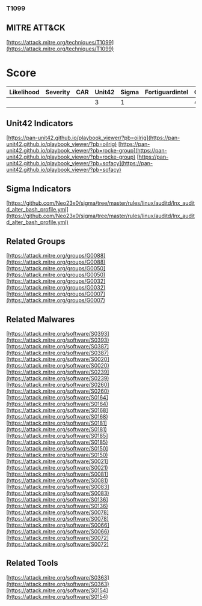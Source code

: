 
### T1099
## MITRE ATT&CK
[https://attack.mitre.org/techniques/T1099](https://attack.mitre.org/techniques/T1099)

# Score

| Likelihood | Severity | CAR | Unit42 | Sigma | Fortiguardintel | Groups | Malwares | Tools |
| ---------- | -------- | --- | ------ | ----- | --------------- | ---  | --- | --- |
 |   |   |   | 3 | 1 |   | 4 | 17 | 2 |



## Unit42 Indicators

[https://pan-unit42.github.io/playbook_viewer/?pb=oilrig](https://pan-unit42.github.io/playbook_viewer/?pb=oilrig)
[https://pan-unit42.github.io/playbook_viewer/?pb=rocke-group](https://pan-unit42.github.io/playbook_viewer/?pb=rocke-group)
[https://pan-unit42.github.io/playbook_viewer/?pb=sofacy](https://pan-unit42.github.io/playbook_viewer/?pb=sofacy)
[]()


## Sigma Indicators

[https://github.com/Neo23x0/sigma/tree/master/rules/linux/auditd/lnx_auditd_alter_bash_profile.yml](https://github.com/Neo23x0/sigma/tree/master/rules/linux/auditd/lnx_auditd_alter_bash_profile.yml)
[]()


## Related Groups

[https://attack.mitre.org/groups/G0088](https://attack.mitre.org/groups/G0088)
[https://attack.mitre.org/groups/G0050](https://attack.mitre.org/groups/G0050)
[https://attack.mitre.org/groups/G0032](https://attack.mitre.org/groups/G0032)
[https://attack.mitre.org/groups/G0007](https://attack.mitre.org/groups/G0007)
[]()


## Related Malwares

[https://attack.mitre.org/software/S0393](https://attack.mitre.org/software/S0393)
[https://attack.mitre.org/software/S0387](https://attack.mitre.org/software/S0387)
[https://attack.mitre.org/software/S0020](https://attack.mitre.org/software/S0020)
[https://attack.mitre.org/software/S0239](https://attack.mitre.org/software/S0239)
[https://attack.mitre.org/software/S0260](https://attack.mitre.org/software/S0260)
[https://attack.mitre.org/software/S0164](https://attack.mitre.org/software/S0164)
[https://attack.mitre.org/software/S0168](https://attack.mitre.org/software/S0168)
[https://attack.mitre.org/software/S0181](https://attack.mitre.org/software/S0181)
[https://attack.mitre.org/software/S0185](https://attack.mitre.org/software/S0185)
[https://attack.mitre.org/software/S0150](https://attack.mitre.org/software/S0150)
[https://attack.mitre.org/software/S0021](https://attack.mitre.org/software/S0021)
[https://attack.mitre.org/software/S0081](https://attack.mitre.org/software/S0081)
[https://attack.mitre.org/software/S0083](https://attack.mitre.org/software/S0083)
[https://attack.mitre.org/software/S0136](https://attack.mitre.org/software/S0136)
[https://attack.mitre.org/software/S0078](https://attack.mitre.org/software/S0078)
[https://attack.mitre.org/software/S0066](https://attack.mitre.org/software/S0066)
[https://attack.mitre.org/software/S0072](https://attack.mitre.org/software/S0072)
[]()


## Related Tools

[https://attack.mitre.org/software/S0363](https://attack.mitre.org/software/S0363)
[https://attack.mitre.org/software/S0154](https://attack.mitre.org/software/S0154)
[]()
